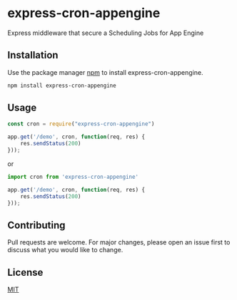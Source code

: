 # express-cron-appengine
Express middleware that secure a Scheduling Jobs for App Engine


## Installation

Use the package manager [npm](https://npmjs.com) to install express-cron-appengine.

```bash
npm install express-cron-appengine
```

## Usage

```javascript
const cron = require("express-cron-appengine")

app.get('/demo', cron, function(req, res) {
    res.sendStatus(200)
}));
```
or
```javascript
import cron from 'express-cron-appengine'

app.get('/demo', cron, function(req, res) {
    res.sendStatus(200)
}));
```

## Contributing
Pull requests are welcome. For major changes, please open an issue first to discuss what you would like to change.

## License
[MIT](https://choosealicense.com/licenses/mit/)